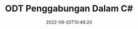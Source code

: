 ---
############################# Static ############################
layout: "auto-gen-merge"
date: 2022-09-20T10:46:20
draft: false
otherformats: otp ott pdf pps ppsx ppt pptx rtf tex vdx vsdm vsdx vssm vssx vstm vstx

############################# Head ############################
head_title: "Gabungkan ODT File di C# | ODT Penggabungan"
head_description: "Gabungkan beberapa file ODT menjadi satu file menggunakan C# .NET API penggabungan dokumen. Gabungkan halaman atau rentang halaman tertentu dari berbagai dokumen ke satu dokumen."

############################# Header ############################
title: "ODT Penggabungan Dalam C#"
description: "Gabungkan ODT dengan beberapa baris kode .NET."
bg_image: "https://cms.admin.containerize.com/templates/aspose/App_Themes/V3/images/bg/header1.png"
bg_overlay: false
button:
    enable: true
    icon: "fas fa-arrow-down"
    label: "Unduh Uji Coba Gratis"
    link: "https://downloads.groupdocs.com/merger/net"

############################# SubMenu ############################
submenu:
    enable: true

    left:
        img_alt: "GroupDocs.Merger for .NET"
        image: "https://cms.admin.containerize.com/templates/groupdocs/images/product-logos/90x90-noborder/groupdocs-merger-net.png"
        product: "GroupDocs.Merger"
        platform: ".NET"

    middle:
        button:

            # button loop
            - link: "https://apireference.groupdocs.com/merger/net"
              text: "Referensi API"

            # button loop
            - link: "https://github.com/groupdocs-merger"
              text: "Contoh Kode"

            # button loop
            - link: "https://products.groupdocs.app/merger/family"
              text: "Demo Langsung"

            # button loop
            - link: "https://purchase.groupdocs.com/pricing/merger/net"
              text: "Harga"

    right:
        link_download: "https://downloads.groupdocs.com/merger"
        link_learn: "https://docs.groupdocs.com/merger/net"
        link_buy: "https://purchase.groupdocs.com"

############################# About ############################
about:
    enable: true
    title: "Tentang GroupDocs.Merger for .NET API"
    content: |
        [GroupDocs.Merger for .NET](/id/merger/net/) memberikan solusi mudah untuk menggabungkan beberapa PDF, Microsoft Office (Word, Excel, PowerPoint, OneNote), OpenDocument, HTML, gambar dan banyak dokumen lain ke dalam satu file dalam aplikasi .NET. GroupDocs.Merger akan menghemat banyak usaha Anda, karena Anda diperbolehkan untuk menggabungkan ODT dokumen - tidak perlu menginstal perangkat lunak pihak ketiga, aplikasi desktop atau plugin. Sekarang tidak perlu membuang waktu Anda dan menggabungkan file secara manual! Misi GroupDocs adalah memberikan kualitas terbaik dan menyederhanakan alur kerja pemrosesan dokumen.
        
        GroupDocs.Merger API adalah pilihan yang tepat untuk solusi perusahaan yang membutuhkan fitur penggabungan file. API ini didukung dengan baik di semua sistem operasi dan platform utama termasuk .NET Framework, .NET Standard, .NET Core, Mono.

############################# Steps ############################
steps:
    enable: true
    title_left: "Cara Menggabungkan Beberapa ODT File"
    content_left: |
        [GroupDocs.Merger for .NET](/id/merger/net/) memudahkan pengembang .NET untuk menggabungkan dua atau lebih file ODT dalam aplikasi mereka dengan menerapkan beberapa langkah mudah.
        
        * Buat instance baru **Merger** dan teruskan jalur dokumen sumber sebagai parameter konstruktor.
        * Panggil **Join** dari kelas **Merger** dan teruskan jalur dokumen sumber kedua.
        * Panggil **Save** dari kelas **Merger** untuk menyimpan dokumen yang digabungkan.

    title_right: "Persyaratan sistem"
    content_right: |
        GroupDocs.Merger for .NET API didukung di semua platform dan sistem operasi utama. Sebelum menjalankan kode di bawah ini, pastikan Anda telah menginstal prasyarat berikut di sistem Anda.

        * Sistem Operasi: Microsoft Windows, Linux, MacOS
        * Lingkungan Pengembangan: Visual Studio, Xamarin, MonoDevelop
        * Kerangka kerja: .NET Framework, .NET Standard, .NET Core, Mono
        * Unduh versi terbaru GroupDocs.Merger for .NET dari [NuGet](https://www.nuget.org/packages/groupdocs.merger)
         
    code: |
     {{% merger/additional-styles %}}
     {{< merger/code-merger title="Cara menggabungkan file ODT menggunakan kode contoh C#">}}

        ```csharp    
        // Gabungkan file ODT menggunakan GroupDocs.Merger API
        // Instansiasi Penggabungan dengan dokumen masukan ODT
        using (Merger merger = new Merger("input1.odt"))
          {
            // Panggil metode Gabung dari instance kelas Penggabungan dan lewati jalur dokumen sumber kedua
            merger.Join("input2.odt");
    
            // Panggil metode Simpan dari instance kelas Penggabungan untuk menyimpan dokumen yang digabungkan
            merger.Save("merged-file.odt");
          }
        ```
     {{< /merger/code-merger >}}

############################# Demos ############################
demos:
    enable: true
    title: "Demo Langsung - Aplikasi Online untuk Menggabungkan Dokumen"
    content: |
       Gabungkan lebih dari satu ODT file sekarang juga dengan mengunjungi situs [GroupDocs.Merger Live Demos](https://products.groupdocs.app/merger/odt).
       Demo langsung memiliki manfaat sebagai berikut.
        
############################# About Formats ############################
about_formats:
    enable: true

############################# More Formats ############################
more_formats:
    enable: true
    title: "Menggabungkan Format Dokumen Lain"
    content: |
        .NET mendokumentasikan API penggabungan untuk format file dan gambar. Gabungkan beberapa format dokumen populer seperti yang dinyatakan di bawah ini.

############################# Back to top ###############################
back_to_top:
    enable: true
---